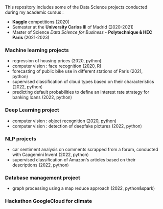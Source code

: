 This repository includes some of the Data Science projects conducted during my academic cursus :  
- **Kaggle** competitions (2020)  
- Semester at the **University Carlos III** of Madrid (2020-2021)  
- Master of Science *Data Science for Business* - **Polytechnique & HEC Paris** (2021-2023)  
  
  
### Machine learning projects  
- regression of housing prices (2020, python)  
- computer vision : face recognition (2020, R)
- forecasting of public bike use in different stations of Paris (2021, python)  
- supervised classification of cloud types based on their characteristics (2022, python)  
- predicting default probabilities to define an interest rate strategy for banking loans (2022, python)  
  
### Deep Learning project  
- computer vision : object recognition (2020, python)  
- computer vision : detection of deepfake pictures (2022, python)
  
### NLP projects    
- car sentiment analysis on comments scrapped from a forum, conducted with Capgemini Invent (2022, python)  
- supervised classification of Amazon's articles based on their descriptions (2022, python)  
    
### Database management project  
- graph processing using a map reduce approach (2022, python&spark)
  
### Hackathon GoogleCloud for climate 
